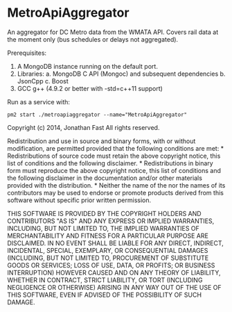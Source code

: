 # MetroApiAggregator
An aggregator for DC Metro data from the WMATA API. Covers rail data at the moment only (bus schedules or delays not aggregated). 

Prerequisites:
1. A MongoDB instance running on the default port.
2. Libraries:
	a. MongoDB C API (Mongoc) and subsequent dependencies
	b. JsonCpp
	c. Boost
3. GCC g++ (4.9.2 or better with -std=c++11 support)

Run as a service with:

```
pm2 start ./metroapiaggregator --name="MetroApiAggregator" 
```

Copyright (c) 2014, Jonathan Fast
All rights reserved.

Redistribution and use in source and binary forms, with or without
modification, are permitted provided that the following conditions are met:
    * Redistributions of source code must retain the above copyright
      notice, this list of conditions and the following disclaimer.
    * Redistributions in binary form must reproduce the above copyright
      notice, this list of conditions and the following disclaimer in the
      documentation and/or other materials provided with the distribution.
    * Neither the name of the <organization> nor the
      names of its contributors may be used to endorse or promote products
      derived from this software without specific prior written permission.

THIS SOFTWARE IS PROVIDED BY THE COPYRIGHT HOLDERS AND CONTRIBUTORS "AS IS" AND
ANY EXPRESS OR IMPLIED WARRANTIES, INCLUDING, BUT NOT LIMITED TO, THE IMPLIED
WARRANTIES OF MERCHANTABILITY AND FITNESS FOR A PARTICULAR PURPOSE ARE
DISCLAIMED. IN NO EVENT SHALL <COPYRIGHT HOLDER> BE LIABLE FOR ANY
DIRECT, INDIRECT, INCIDENTAL, SPECIAL, EXEMPLARY, OR CONSEQUENTIAL DAMAGES
(INCLUDING, BUT NOT LIMITED TO, PROCUREMENT OF SUBSTITUTE GOODS OR SERVICES;
LOSS OF USE, DATA, OR PROFITS; OR BUSINESS INTERRUPTION) HOWEVER CAUSED AND
ON ANY THEORY OF LIABILITY, WHETHER IN CONTRACT, STRICT LIABILITY, OR TORT
(INCLUDING NEGLIGENCE OR OTHERWISE) ARISING IN ANY WAY OUT OF THE USE OF THIS
SOFTWARE, EVEN IF ADVISED OF THE POSSIBILITY OF SUCH DAMAGE.